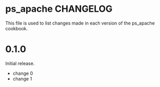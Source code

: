 # ps_apache CHANGELOG

This file is used to list changes made in each version of the ps_apache cookbook.

# 0.1.0

Initial release.

- change 0
- change 1

